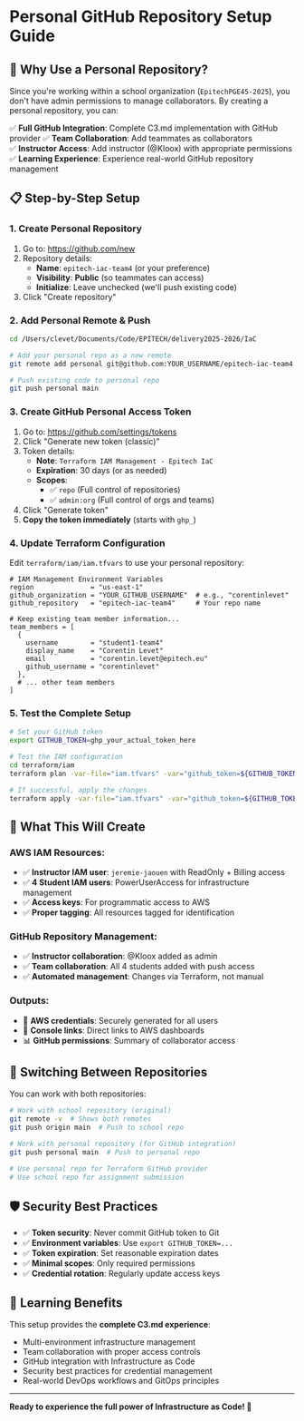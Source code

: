# Personal GitHub Repository Setup Guide

## 🎯 Why Use a Personal Repository?

Since you're working within a school organization (`EpitechPGE45-2025`), you don't have admin permissions to manage collaborators. By creating a personal repository, you can:

✅ **Full GitHub Integration**: Complete C3.md implementation with GitHub provider
✅ **Team Collaboration**: Add teammates as collaborators  
✅ **Instructor Access**: Add instructor (@Kloox) with appropriate permissions
✅ **Learning Experience**: Experience real-world GitHub repository management

## 📋 Step-by-Step Setup

### 1. Create Personal Repository

1. Go to: https://github.com/new
2. Repository details:
   - **Name**: `epitech-iac-team4` (or your preference)
   - **Visibility**: **Public** (so teammates can access)
   - **Initialize**: Leave unchecked (we'll push existing code)
3. Click "Create repository"

### 2. Add Personal Remote & Push

```bash
cd /Users/clevet/Documents/Code/EPITECH/delivery2025-2026/IaC

# Add your personal repo as a new remote
git remote add personal git@github.com:YOUR_USERNAME/epitech-iac-team4.git

# Push existing code to personal repo
git push personal main
```

### 3. Create GitHub Personal Access Token

1. Go to: https://github.com/settings/tokens
2. Click "Generate new token (classic)"
3. Token details:
   - **Note**: `Terraform IAM Management - Epitech IaC`
   - **Expiration**: 30 days (or as needed)
   - **Scopes**: 
     - ✅ `repo` (Full control of repositories)
     - ✅ `admin:org` (Full control of orgs and teams)
4. Click "Generate token"
5. **Copy the token immediately** (starts with `ghp_`)

### 4. Update Terraform Configuration

Edit `terraform/iam/iam.tfvars` to use your personal repository:

```hcl
# IAM Management Environment Variables
region              = "us-east-1"
github_organization = "YOUR_GITHUB_USERNAME"  # e.g., "corentinlevet"
github_repository   = "epitech-iac-team4"     # Your repo name

# Keep existing team member information...
team_members = [
  {
    username        = "student1-team4"
    display_name    = "Corentin Levet"
    email           = "corentin.levet@epitech.eu"
    github_username = "corentinlevet"
  },
  # ... other team members
]
```

### 5. Test the Complete Setup

```bash
# Set your GitHub token
export GITHUB_TOKEN=ghp_your_actual_token_here

# Test the IAM configuration
cd terraform/iam
terraform plan -var-file="iam.tfvars" -var="github_token=${GITHUB_TOKEN}"

# If successful, apply the changes
terraform apply -var-file="iam.tfvars" -var="github_token=${GITHUB_TOKEN}"
```

## 🎉 What This Will Create

### AWS IAM Resources:
- ✅ **Instructor IAM user**: `jeremie-jaouen` with ReadOnly + Billing access
- ✅ **4 Student IAM users**: PowerUserAccess for infrastructure management
- ✅ **Access keys**: For programmatic access to AWS
- ✅ **Proper tagging**: All resources tagged for identification

### GitHub Repository Management:
- ✅ **Instructor collaboration**: @Kloox added as admin
- ✅ **Team collaboration**: All 4 students added with push access
- ✅ **Automated management**: Changes via Terraform, not manual

### Outputs:
- 🔐 **AWS credentials**: Securely generated for all users
- 🔗 **Console links**: Direct links to AWS dashboards
- 📊 **GitHub permissions**: Summary of collaborator access

## 🔄 Switching Between Repositories

You can work with both repositories:

```bash
# Work with school repository (original)
git remote -v  # Shows both remotes
git push origin main  # Push to school repo

# Work with personal repository (for GitHub integration)
git push personal main  # Push to personal repo

# Use personal repo for Terraform GitHub provider
# Use school repo for assignment submission
```

## 🛡️ Security Best Practices

- ✅ **Token security**: Never commit GitHub token to Git
- ✅ **Environment variables**: Use `export GITHUB_TOKEN=...`
- ✅ **Token expiration**: Set reasonable expiration dates
- ✅ **Minimal scopes**: Only required permissions
- ✅ **Credential rotation**: Regularly update access keys

## 🎯 Learning Benefits

This setup provides the **complete C3.md experience**:
- Multi-environment infrastructure management
- Team collaboration with proper access controls
- GitHub integration with Infrastructure as Code
- Security best practices for credential management
- Real-world DevOps workflows and GitOps principles

---

**Ready to experience the full power of Infrastructure as Code! 🚀**